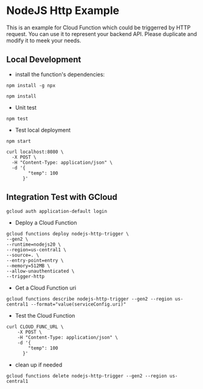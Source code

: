 # NodeJS Http Example

This is an example for Cloud Function which could be triggerred by HTTP request. You can use it to represent your backend API. Please duplicate and modify it to meek your needs.  


## Local Development
*  install the function's dependencies:
```shell
npm install -g npx
```

```shell
npm install
```

* Unit test

```shell
npm test
```

* Test local deployment
```shell
npm start 
```

```shell
curl localhost:8080 \
  -X POST \
  -H "Content-Type: application/json" \
  -d '{
        "temp": 100
      }'
```


## Integration Test with GCloud

```
gcloud auth application-default login
```

* Deploy a Cloud Function
```shell
gcloud functions deploy nodejs-http-trigger \
--gen2 \
--runtime=nodejs20 \
--region=us-central1 \
--source=. \
--entry-point=entry \
--memory=512MB \
--allow-unauthenticated \
--trigger-http 
```


* Get a Cloud Function uri
```shell
gcloud functions describe nodejs-http-trigger --gen2 --region us-central1 --format="value(serviceConfig.uri)"
```

* Test the Cloud Function
```shell
curl CLOUD_FUNC_URL \
    -X POST \
    -H "Content-Type: application/json" \
    -d '{
        "temp": 100
      }'
```

* clean up if needed
```shell
gcloud functions delete nodejs-http-trigger --gen2 --region us-central1
```

